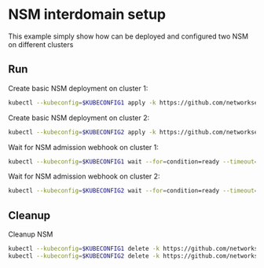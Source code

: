 # NSM interdomain setup


This example simply show how can be deployed and configured two NSM on different clusters

## Run

Create basic NSM deployment on cluster 1:

```bash
kubectl --kubeconfig=$KUBECONFIG1 apply -k https://github.com/networkservicemesh/deployments-k8s/examples/interdomain/nsm/cluster1?ref=05ddc5c3f1e857af117219b959f7ddb584ad6d68
```

Create basic NSM deployment on cluster 2:

```bash
kubectl --kubeconfig=$KUBECONFIG2 apply -k https://github.com/networkservicemesh/deployments-k8s/examples/interdomain/nsm/cluster2?ref=05ddc5c3f1e857af117219b959f7ddb584ad6d68
```

Wait for NSM admission webhook on cluster 1:

```bash
kubectl --kubeconfig=$KUBECONFIG1 wait --for=condition=ready --timeout=1m pod -n nsm-system -l app=admission-webhook-k8s
```

Wait for NSM admission webhook on cluster 2:

```bash
kubectl --kubeconfig=$KUBECONFIG2 wait --for=condition=ready --timeout=1m pod -n nsm-system -l app=admission-webhook-k8s
```

## Cleanup

Cleanup NSM
```bash
kubectl --kubeconfig=$KUBECONFIG1 delete -k https://github.com/networkservicemesh/deployments-k8s/examples/interdomain/nsm/cluster1?ref=05ddc5c3f1e857af117219b959f7ddb584ad6d68
kubectl --kubeconfig=$KUBECONFIG2 delete -k https://github.com/networkservicemesh/deployments-k8s/examples/interdomain/nsm/cluster2?ref=05ddc5c3f1e857af117219b959f7ddb584ad6d68
```
